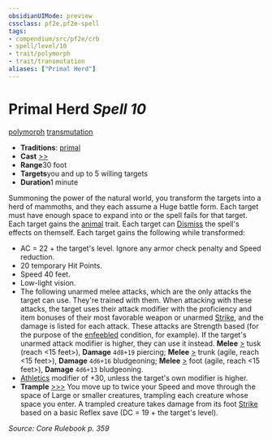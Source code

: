 ```yaml
---
obsidianUIMode: preview
cssclass: pf2e,pf2e-spell
tags:
- compendium/src/pf2e/crb
- spell/level/10
- trait/polymorph
- trait/transmutation
aliases: ["Primal Herd"]
---
```

# Primal Herd *Spell 10*   
[polymorph](/rules/traits/polymorph.md)  [transmutation](/rules/traits/transmutation.md)  

- **Traditions**: [primal](/rules/traits/primal.md)
- **Cast** [>>](/rules/core-rulebook/chapter-9-playing-the-game.md#Actions "Two-Action") 
- **Range**30 foot
- **Targets**you and up to 5 willing targets
- **Duration**1 minute

Summoning the power of the natural world, you transform the targets into a herd of mammoths, and they each assume a Huge battle form. Each target must have enough space to expand into or the spell fails for that target. Each target gains the [animal](/rules/traits/animal.md) trait. Each target can [Dismiss](/rules/actions/dismiss.md) the spell's effects on themself. Each target gains the following while transformed:

- AC = 22 + the target's level. Ignore any armor check penalty and Speed reduction.
- 20 temporary Hit Points.
- Speed 40 feet.
- Low-light vision.
- The following unarmed melee attacks, which are the only attacks the target can use. They're trained with them. When attacking with these attacks, the target uses their attack modifier with the proficiency and item bonuses of their most favorable weapon or unarmed [Strike](/rules/actions/strike.md), and the damage is listed for each attack. These attacks are Strength based (for the purpose of the [enfeebled](/rules/conditions.md#Enfeebled) condition, for example). If the target's unarmed attack modifier is higher, they can use it instead. **Melee** [>](/rules/core-rulebook/chapter-9-playing-the-game.md#Actions "Single Action") tusk (reach <15 feet>), **Damage** `4d8+19` piercing; **Melee** [>](/rules/core-rulebook/chapter-9-playing-the-game.md#Actions "Single Action") trunk (agile, reach <15 feet>), **Damage** `4d6+16` bludgeoning; **Melee** [>](/rules/core-rulebook/chapter-9-playing-the-game.md#Actions "Single Action") foot (agile, reach <15 feet>), **Damage** `4d6+13` bludgeoning.
- [Athletics](/compendium/skills.md#Athletics) modifier of +30, unless the target's own modifier is higher.
- **Trample** [>>>](/rules/core-rulebook/chapter-9-playing-the-game.md#Actions "Three-Action") You move up to twice your Speed and move through the space of Large or smaller creatures, trampling each creature whose space you enter. A trampled creature takes damage from its foot [Strike](/rules/actions/strike.md) based on a basic Reflex save (DC = 19 + the target's level).

*Source: Core Rulebook p. 359*